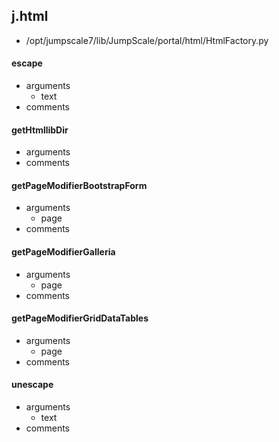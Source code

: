 ## j.html

- /opt/jumpscale7/lib/JumpScale/portal/html/HtmlFactory.py

#### escape 
- arguments
    - text
- comments
    

#### getHtmllibDir 
- arguments
- comments
    

#### getPageModifierBootstrapForm 
- arguments
    - page
- comments
    

#### getPageModifierGalleria 
- arguments
    - page
- comments
    

#### getPageModifierGridDataTables 
- arguments
    - page
- comments
    

#### unescape 
- arguments
    - text
- comments
    

